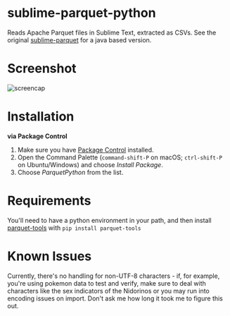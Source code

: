 # sublime-parquet-python
Reads Apache Parquet files in Sublime Text, extracted as CSVs. See the original [sublime-parquet](https://github.com/yuj/sublime-parquet) for a java based version.

# Screenshot
![screencap](https://raw.github.com/dogversioning/sublime-parquet-python/main/screencap.png)

# Installation
**via Package Control**

1. Make sure you have [Package Control](https://packagecontrol.io/installation) installed.
1. Open the Command Palette (`command-shift-P` on macOS; `ctrl-shift-P` on Ubuntu/Windows) and choose _Install Package_.
1. Choose _ParquetPython_ from the list.

# Requirements
You'll need to have a python environment in your path, and then install [parquet-tools](https://github.com/ktrueda/parquet-tools) with `pip install parquet-tools`

# Known Issues
Currently, there's no handling for non-UTF-8 characters - if, for example, you're using pokemon data to test and verify, make sure to deal with characters like the sex indicators of the Nidorinos or you may run into encoding issues on import. Don't ask me how long it took me to figure this out.